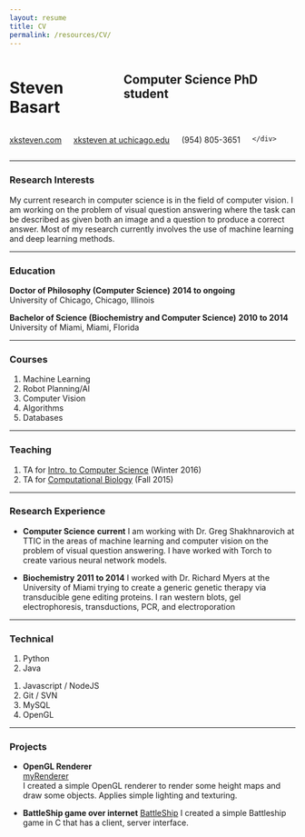 ```yaml
---
layout: resume 
title: CV
permalink: /resources/CV/
---
```


<div class="row">
	<div class="eight columns">
		<h1 class="my-heading1">Steven Basart </h1>
		<h2 class="my-heading2"> Computer Science PhD student </h2>
	</div>
	<div class="four columns">
		<p class="my-headingp"><a href="http://www.xksteven.com" >xksteven.com</a></p>
		<p class="my-headingp"><a href="mailto:xksteven@uchicago.edu"> xksteven at uchicago.edu</a></p>
		<p class="my-headinglastp">(954) 805-3651</p>
		
	</div>
</div>


------

### Research Interests

My current research in computer science is in the field of computer vision.  I am working on the problem of visual question answering where the task can be described as given both an image and a question to produce a correct answer.  Most of my research currently involves the use of machine learning and deep learning methods.  


------

### Education

**Doctor of Philosophy (Computer Science)** __2014 to ongoing__  
	University of Chicago, Chicago, Illinois

**Bachelor of Science (Biochemistry and Computer Science)** __2010 to 2014__  
	University of Miami, Miami, Florida


------

### Courses

1. Machine Learning
2. Robot Planning/AI
3. Computer Vision
4. Algorithms
5. Databases


------

### Teaching

1. TA for [Intro. to Computer Science](https://www.classes.cs.uchicago.edu/archive/2016/winter/15200-1/) (Winter 2016)
2. TA for [Computational Biology](http://uchicago.bio) (Fall 2015)


------

### Research Experience

* **Computer Science**  __current__ 
	I am working with Dr. Greg Shakhnarovich at TTIC in the areas of machine learning and computer vision on the problem of visual question answering. I have worked with Torch to create various neural network models.

* **Biochemistry**   __2011 to 2014__
	I worked with Dr. Richard Myers at the University of Miami trying to create a generic genetic therapy via transducible gene editing proteins.  I ran western blots, gel electrophoresis, transductions, PCR, and electroporation


------

### Technical

1. Python
1. Java
<!-- 1. Android / iOS -->
1. Javascript / NodeJS
1. Git / SVN
1. MySQL
1. OpenGL

<!--
------


### Experience

**Company Name** *Position* __start to present__  
	What I did in said company.
	**Technical Environment** 
 -->


------

### Projects

* **OpenGL Renderer**  
	[myRenderer](http://www.github.com/xksteven/myOpenGl)  
	I created a simple OpenGL renderer to render some height maps and draw some objects.  Applies simple lighting and texturing.

* **BattleShip game over internet**
	[BattleShip](https://github.com/xksteven/Networks)
	I created a simple Battleship game in C that has a client, server interface. 


